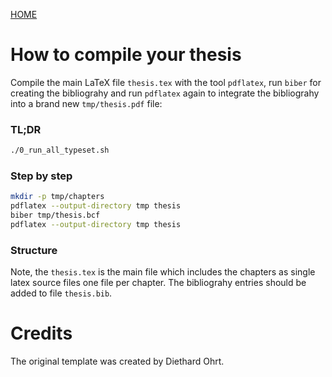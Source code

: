 [HOME](../README.md)

# How to compile your thesis

Compile the main LaTeX file ```thesis.tex``` with the tool ```pdflatex```, run ```biber``` for creating the bibliograhy and run ```pdflatex``` again to integrate the bibliograhy into a brand new ```tmp/thesis.pdf``` file:


### TL;DR

```bash
./0_run_all_typeset.sh 	
```

### Step by step

```bash
mkdir -p tmp/chapters
pdflatex --output-directory tmp thesis
biber tmp/thesis.bcf
pdflatex --output-directory tmp thesis
```

### Structure

Note, the ```thesis.tex``` is the main file which includes the chapters as single latex source files 
one file per chapter. The bibliograhy entries should be added to file ```thesis.bib```.



# Credits

The original template was created by Diethard Ohrt.